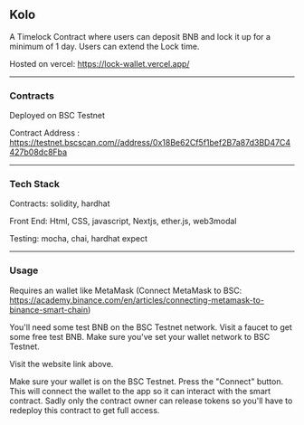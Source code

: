 ## Kolo
A Timelock Contract where users can deposit BNB and lock it up for a minimum of 1 day. Users can extend the Lock time.

Hosted on vercel: https://lock-wallet.vercel.app/

---

### Contracts
Deployed on BSC Testnet

Contract Address : https://testnet.bscscan.com//address/0x18Be62Cf5f1bef2B7a87d3BD47C4427b08dc8Fba

---

### Tech Stack
Contracts: solidity, hardhat

Front End: Html, CSS, javascript, Nextjs, ether.js, web3modal

Testing: mocha, chai, hardhat expect

---

### Usage
Requires an wallet like MetaMask (Connect MetaMask to BSC: https://academy.binance.com/en/articles/connecting-metamask-to-binance-smart-chain)

You'll need some test BNB on the BSC Testnet network. Visit a faucet to get some free test BNB. Make sure you've set your wallet network to BSC Testnet.

Visit the website link above.

Make sure your wallet is on the BSC Testnet. Press the "Connect" button. This will connect the wallet to the app so it can interact with the smart contract. Sadly only the contract owner can release tokens so you'll have to redeploy this contract to get full access.
